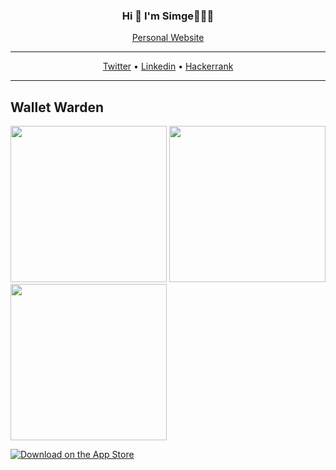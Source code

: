 <h3 align="center">Hi 👀 I'm Simge👩🏻‍💻</h3>
<p align="center">
  <a href="https://simgeatlhn.github.io/">Personal Website</a>
</p>

---

<p align="center">
  <a href="https://twitter.com/simgeatlhn">Twitter</a> •
  <a href="https://www.linkedin.com/in/simge-atlıhan-b774821bb/">Linkedin</a> •
  <a href="https://www.hackerrank.com/simgeeatlihan">Hackerrank</a>
</p>

---

## Wallet Warden

<p float="left">
  <img src="https://github.com/simgeatlhn/100DaysOfSwiftUI/assets/73952475/87b45c55-ae05-4372-b42c-9a2a5ab3b6f4" width="250" />
  <img src="https://github.com/simgeatlhn/100DaysOfSwiftUI/assets/73952475/0e58af03-496d-427a-a91d-bf30374c64b8" width="250" />
  <img src="https://github.com/simgeatlhn/100DaysOfSwiftUI/assets/73952475/fe20c036-4bad-483e-97c4-22d3c10e256e" width="250" /> 
</p>

[![Download on the App Store]([https://link/to/appstorebadge.png](https://audiokitpro.com/wp-content/uploads/2020/11/apple-app-store-badge.png))](https://apps.apple.com/tr/app/walletwarden/id6448726256?l=tr)


